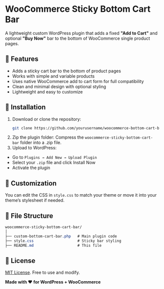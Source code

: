# WooCommerce Sticky Bottom Cart Bar

A lightweight custom WordPress plugin that adds a fixed **"Add to Cart"** and optional **"Buy Now"** bar to the bottom of WooCommerce single product pages.

## 🛒 Features

- Adds a sticky cart bar to the bottom of product pages
- Works with simple and variable products
- Uses native WooCommerce add to cart form for full compatibility
- Clean and minimal design with optional styling
- Lightweight and easy to customize

## 🚀 Installation

1. Download or clone the repository:
   ```bash
   git clone https://github.com/yourusername/woocommerce-bottom-cart-bar.git
2. Zip the plugin folder:
  Compress the `woocommerce-sticky-bottom-cart-bar` folder into a .zip file.
3. Upload to WordPress:
  - Go to `Plugins → Add New → Upload Plugin`
  - Select your `.zip` file and click Install Now
  - Activate the plugin

## 🔧 Customization
You can edit the CSS in `style.css` to match your theme or move it into your theme’s stylesheet if needed.

## 📁 File Structure
  ```css
woocommerce-sticky-bottom-cart-bar/
│
├── custom-bottom-cart-bar.php   # Main plugin code
├── style.css                    # Sticky bar styling
├── README.md                    # This file
```

## 📜 License
[MIT License](LICENSE). Free to use and modify.

**Made with ❤️ for WordPress + WooCommerce**
